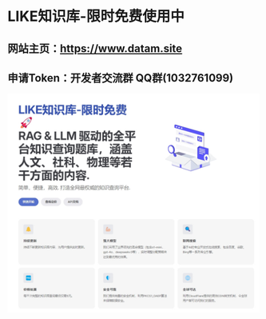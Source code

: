 # LIKE知识库-限时免费使用中

## 网站主页：https://www.datam.site

## 申请Token：开发者交流群 QQ群(1032761099)

![主页图片](/index.jpeg)